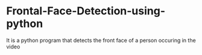 # Frontal-Face-Detection-using-python
It is a python program that detects the front face of a person occuring in the video

